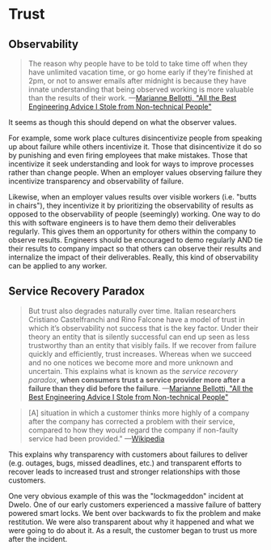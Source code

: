 # Trust

## Observability

> The reason why people have to be told to take time off when they have unlimited vacation time, or go home early if they’re finished at 2pm, or not to answer emails after midnight is because they have innate understanding that being observed working is more valuable than the results of their work. —[Marianne Bellotti, "All the Best Engineering Advice I Stole from Non-technical People"](https://medium.com/@bellmar/all-the-best-engineering-advice-i-stole-from-non-technical-people-eb7f90ca2f5f)

It seems as though this should depend on what the observer values.

For example, some work place cultures disincentivize people from speaking up about failure while others incentivize it. Those that disincentivize it do so by punishing and even firing employees that make mistakes. Those that incentivize it seek understanding and look for ways to improve processes rather than change people. When an employer values observing failure they incentivize transparency and observability of failure.

Likewise, when an employer values results over visible workers (i.e. "butts in chairs"), they incentivize it by prioritizing the observability of results as opposed to the observability of people (seemingly) working. One way to do this with software engineers is to have them demo their deliverables regularly. This gives them an opportunity for others within the company to observe results. Engineers should be encouraged to demo regularly AND tie their results to company impact so that others can observe their results and internalize the impact of their deliverables. Really, this kind of observability can be applied to any worker.

## Service Recovery Paradox

> But trust also degrades naturally over time. Italian researchers Cristiano Castelfranchi and Rino Falcone have a model of trust in which it’s observability not success that is the key factor. Under their theory an entity that is silently successful can end up seen as less trustworthy than an entity that visibly fails. If we recover from failure quickly and efficiently, trust increases. Whereas when we succeed and no one notices we become more and more unknown and uncertain. This explains what is known as the _service recovery paradox_, **when consumers trust a service provider more after a failure than they did before the failure**. —[Marianne Bellotti, "All the Best Engineering Advice I Stole from Non-technical People"](https://medium.com/@bellmar/all-the-best-engineering-advice-i-stole-from-non-technical-people-eb7f90ca2f5f)

> [A] situation in which a customer thinks more highly of a company after the company has corrected a problem with their service, compared to how they would regard the company if non-faulty service had been provided." —[Wikipedia](https://en.wikipedia.org/wiki/Service_recovery_paradox)

This explains why transparency with customers about failures to deliver (e.g. outages, bugs, missed deadlines, etc.) and transparent efforts to recover leads to increased trust and stronger relationships with those customers.

One very obvious example of this was the "lockmageddon" incident at Dwelo. One of our early customers experienced a massive failure of battery powered smart locks. We bent over backwards to fix the problem and make restitution. We were also transparent about why it happened and what we were going to do about it. As a result, the customer began to trust us more after the incident.
